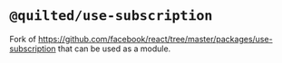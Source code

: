 # `@quilted/use-subscription`

Fork of https://github.com/facebook/react/tree/master/packages/use-subscription that can be used as a module.
